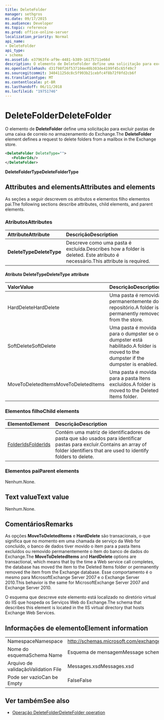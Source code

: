 ```yaml
---
title: DeleteFolder
manager: sethgros
ms.date: 09/17/2015
ms.audience: Developer
ms.topic: reference
ms.prod: office-online-server
localization_priority: Normal
api_name:
- DeleteFolder
api_type:
- schema
ms.assetid: e37963f4-af9e-4481-b389-16175711e66d
description: O elemento de DeleteFolder define uma solicitação para excluir pastas de uma caixa de correio no armazenamento do Exchange.
ms.openlocfilehash: d31f98f26f537104e40b303de4199f45c65f49c7
ms.sourcegitcommit: 34041125dc8c5f993b21cebfc4f8b72f0fd2cb6f
ms.translationtype: MT
ms.contentlocale: pt-BR
ms.lasthandoff: 06/11/2018
ms.locfileid: "19751746"
---
```

# <a name="deletefolder"></a><span data-ttu-id="7498b-103">DeleteFolder</span><span class="sxs-lookup"><span data-stu-id="7498b-103">DeleteFolder</span></span>

<span data-ttu-id="7498b-104">O elemento de **DeleteFolder** define uma solicitação para excluir pastas de uma caixa de correio no armazenamento do Exchange.</span><span class="sxs-lookup"><span data-stu-id="7498b-104">The **DeleteFolder** element defines a request to delete folders from a mailbox in the Exchange store.</span></span> 
  
```XML
<DeleteFolder DeleteType="">
   <FolderIds/>
</DeleteFolder>
```

 <span data-ttu-id="7498b-105">**DeleteFolderType**</span><span class="sxs-lookup"><span data-stu-id="7498b-105">**DeleteFolderType**</span></span>
## <a name="attributes-and-elements"></a><span data-ttu-id="7498b-106">Attributes and elements</span><span class="sxs-lookup"><span data-stu-id="7498b-106">Attributes and elements</span></span>

<span data-ttu-id="7498b-107">As seções a seguir descrevem os atributos e elementos filho elementos pai.</span><span class="sxs-lookup"><span data-stu-id="7498b-107">The following sections describe attributes, child elements, and parent elements.</span></span>
  
### <a name="attributes"></a><span data-ttu-id="7498b-108">Atributos</span><span class="sxs-lookup"><span data-stu-id="7498b-108">Attributes</span></span>

|<span data-ttu-id="7498b-109">**Attribute**</span><span class="sxs-lookup"><span data-stu-id="7498b-109">**Attribute**</span></span>|<span data-ttu-id="7498b-110">**Descrição**</span><span class="sxs-lookup"><span data-stu-id="7498b-110">**Description**</span></span>|
|:-----|:-----|
|<span data-ttu-id="7498b-111">**DeleteType**</span><span class="sxs-lookup"><span data-stu-id="7498b-111">**DeleteType**</span></span> <br/> |<span data-ttu-id="7498b-112">Descreve como uma pasta é excluída.</span><span class="sxs-lookup"><span data-stu-id="7498b-112">Describes how a folder is deleted.</span></span> <span data-ttu-id="7498b-113">Este atributo é necessário.</span><span class="sxs-lookup"><span data-stu-id="7498b-113">This attribute is required.</span></span>  <br/> |
   
#### <a name="deletetype-attribute"></a><span data-ttu-id="7498b-114">Atributo DeleteType</span><span class="sxs-lookup"><span data-stu-id="7498b-114">DeleteType attribute</span></span>

|<span data-ttu-id="7498b-115">**Valor**</span><span class="sxs-lookup"><span data-stu-id="7498b-115">**Value**</span></span>|<span data-ttu-id="7498b-116">**Descrição**</span><span class="sxs-lookup"><span data-stu-id="7498b-116">**Description**</span></span>|
|:-----|:-----|
|<span data-ttu-id="7498b-117">HardDelete</span><span class="sxs-lookup"><span data-stu-id="7498b-117">HardDelete</span></span>  <br/> |<span data-ttu-id="7498b-118">Uma pasta é removida permanentemente do repositório.</span><span class="sxs-lookup"><span data-stu-id="7498b-118">A folder is permanently removed from the store.</span></span>  <br/> |
|<span data-ttu-id="7498b-119">SoftDelete</span><span class="sxs-lookup"><span data-stu-id="7498b-119">SoftDelete</span></span>  <br/> |<span data-ttu-id="7498b-120">Uma pasta é movida para o dumpster se o dumpster está habilitado.</span><span class="sxs-lookup"><span data-stu-id="7498b-120">A folder is moved to the dumpster if the dumpster is enabled.</span></span>  <br/> |
|<span data-ttu-id="7498b-121">MoveToDeletedItems</span><span class="sxs-lookup"><span data-stu-id="7498b-121">MoveToDeletedItems</span></span>  <br/> |<span data-ttu-id="7498b-122">Uma pasta é movida para a pasta Itens excluídos.</span><span class="sxs-lookup"><span data-stu-id="7498b-122">A folder is moved to the Deleted Items folder.</span></span>  <br/> |
   
### <a name="child-elements"></a><span data-ttu-id="7498b-123">Elementos filho</span><span class="sxs-lookup"><span data-stu-id="7498b-123">Child elements</span></span>

|<span data-ttu-id="7498b-124">**Elemento**</span><span class="sxs-lookup"><span data-stu-id="7498b-124">**Element**</span></span>|<span data-ttu-id="7498b-125">**Descrição**</span><span class="sxs-lookup"><span data-stu-id="7498b-125">**Description**</span></span>|
|:-----|:-----|
|[<span data-ttu-id="7498b-126">FolderIds</span><span class="sxs-lookup"><span data-stu-id="7498b-126">FolderIds</span></span>](folderids.md) <br/> |<span data-ttu-id="7498b-127">Contém uma matriz de identificadores de pasta que são usados para identificar pastas para excluir.</span><span class="sxs-lookup"><span data-stu-id="7498b-127">Contains an array of folder identifiers that are used to identify folders to delete.</span></span>  <br/> |
   
### <a name="parent-elements"></a><span data-ttu-id="7498b-128">Elementos pai</span><span class="sxs-lookup"><span data-stu-id="7498b-128">Parent elements</span></span>

<span data-ttu-id="7498b-129">Nenhum.</span><span class="sxs-lookup"><span data-stu-id="7498b-129">None.</span></span>
  
## <a name="text-value"></a><span data-ttu-id="7498b-130">Text value</span><span class="sxs-lookup"><span data-stu-id="7498b-130">Text value</span></span>

<span data-ttu-id="7498b-131">Nenhum.</span><span class="sxs-lookup"><span data-stu-id="7498b-131">None.</span></span>
  
## <a name="remarks"></a><span data-ttu-id="7498b-132">Comentários</span><span class="sxs-lookup"><span data-stu-id="7498b-132">Remarks</span></span>

<span data-ttu-id="7498b-133">As opções **MoveToDeletedItems** e **HardDelete** são transacionais, o que significa que no momento em uma chamada de serviço da Web for concluído, o banco de dados tiver movido o item para a pasta Itens excluídos ou removido permanentemente o item do banco de dados do Exchange.</span><span class="sxs-lookup"><span data-stu-id="7498b-133">The **MoveToDeletedItems** and **HardDelete** options are transactional, which means that by the time a Web service call completes, the database has moved the item to the Deleted Items folder or permanently removed the item from the Exchange database.</span></span> <span data-ttu-id="7498b-134">Esse comportamento é o mesmo para MicrosoftExchange Server 2007 e o Exchange Server 2010.</span><span class="sxs-lookup"><span data-stu-id="7498b-134">This behavior is the same for MicrosoftExchange Server 2007 and Exchange Server 2010.</span></span> 
  
<span data-ttu-id="7498b-135">O esquema que descreve este elemento está localizado no diretório virtual do IIS que hospeda os Serviços Web do Exchange.</span><span class="sxs-lookup"><span data-stu-id="7498b-135">The schema that describes this element is located in the IIS virtual directory that hosts Exchange Web Services.</span></span>
  
## <a name="element-information"></a><span data-ttu-id="7498b-136">Informações de elemento</span><span class="sxs-lookup"><span data-stu-id="7498b-136">Element information</span></span>

|||
|:-----|:-----|
|<span data-ttu-id="7498b-137">Namespace</span><span class="sxs-lookup"><span data-stu-id="7498b-137">Namespace</span></span>  <br/> |http://schemas.microsoft.com/exchange/services/2006/messages  <br/> |
|<span data-ttu-id="7498b-138">Nome do esquema</span><span class="sxs-lookup"><span data-stu-id="7498b-138">Schema Name</span></span>  <br/> |<span data-ttu-id="7498b-139">Esquema de mensagem</span><span class="sxs-lookup"><span data-stu-id="7498b-139">Message schema</span></span>  <br/> |
|<span data-ttu-id="7498b-140">Arquivo de validação</span><span class="sxs-lookup"><span data-stu-id="7498b-140">Validation File</span></span>  <br/> |<span data-ttu-id="7498b-141">Messages.xsd</span><span class="sxs-lookup"><span data-stu-id="7498b-141">Messages.xsd</span></span>  <br/> |
|<span data-ttu-id="7498b-142">Pode ser vazio</span><span class="sxs-lookup"><span data-stu-id="7498b-142">Can be Empty</span></span>  <br/> |<span data-ttu-id="7498b-143">False</span><span class="sxs-lookup"><span data-stu-id="7498b-143">False</span></span>  <br/> |
   
## <a name="see-also"></a><span data-ttu-id="7498b-144">Ver também</span><span class="sxs-lookup"><span data-stu-id="7498b-144">See also</span></span>

- [<span data-ttu-id="7498b-145">Operação DeleteFolder</span><span class="sxs-lookup"><span data-stu-id="7498b-145">DeleteFolder operation</span></span>](deletefolder-operation.md)


